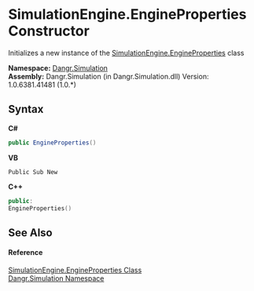 # SimulationEngine.EngineProperties Constructor 
 

Initializes a new instance of the <a href="T_Dangr_Simulation_SimulationEngine_EngineProperties">SimulationEngine.EngineProperties</a> class

**Namespace:**&nbsp;<a href="N_Dangr_Simulation">Dangr.Simulation</a><br />**Assembly:**&nbsp;Dangr.Simulation (in Dangr.Simulation.dll) Version: 1.0.6381.41481 (1.0.*)

## Syntax

**C#**<br />
``` C#
public EngineProperties()
```

**VB**<br />
``` VB
Public Sub New
```

**C++**<br />
``` C++
public:
EngineProperties()
```


## See Also


#### Reference
<a href="T_Dangr_Simulation_SimulationEngine_EngineProperties">SimulationEngine.EngineProperties Class</a><br /><a href="N_Dangr_Simulation">Dangr.Simulation Namespace</a><br />